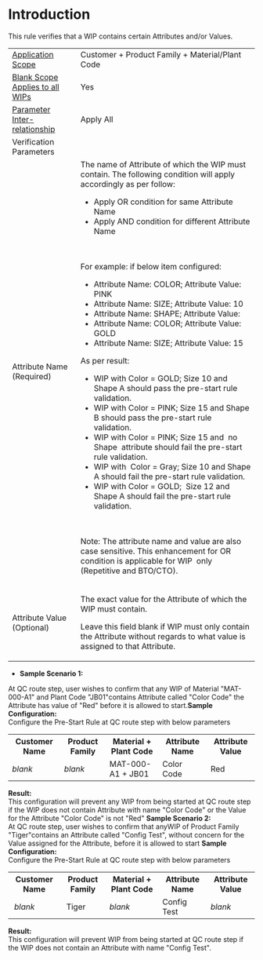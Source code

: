 # Introduction

This rule verifies that a WIP contains certain Attributes and/or Values.
<table className="confluenceTable">
  <colgroup>
    <col />
    <col />
  </colgroup>
  <tbody>
    <tr>
      <td className="highlight-grey confluenceTd" data-highlight-colour="grey">
        <a
          href="http://usplnd0wiki01:8090/display/PB/Pre-Start+Rules#Pre-StartRules-ApplicationScope"
          rel="nofollow"
        >
          Application Scope
        </a>
      </td>
      <td className="confluenceTd">
        Customer + Product Family + Material/Plant Code
      </td>
    </tr>
    <tr>
      <td
        className="highlight-grey confluenceTd"
        colSpan={1}
        data-highlight-colour="grey"
      >
        <a
          href="http://usplnd0wiki01:8090/display/PB/Pre-Start+Rules#Pre-StartRules-BlankScope"
          rel="nofollow"
        >
          Blank Scope Applies to all WIPs
        </a>
      </td>
      <td colSpan={1} className="confluenceTd">
        Yes
      </td>
    </tr>
    <tr>
      <td className="highlight-grey confluenceTd" data-highlight-colour="grey">
        <a
          href="http://usplnd0wiki01:8090/display/PB/Pre-Start+Rules#Pre-StartRules-ParamRel"
          rel="nofollow"
        >
          Parameter Inter-relationship
        </a>
      </td>
      <td className="confluenceTd">Apply All</td>
    </tr>
    <tr>
      <td
        className="highlight-grey confluenceTd"
        colSpan={2}
        data-highlight-colour="grey"
      >
        Verification Parameters
      </td>
    </tr>
    <tr>
      <td colSpan={1} className="confluenceTd">
        Attribute Name (Required)
      </td>
      <td colSpan={1} className="confluenceTd">
        The name of Attribute of which the WIP must contain. The following
        condition will apply accordingly as per follow:
        <ul>
          <li>Apply OR condition for same Attribute Name</li>
          <li>Apply AND condition for different Attribute Name</li>
        </ul>
        <p>&nbsp;</p>
        <p>For example: if below item configured:</p>
        <ul>
          <li>Attribute Name: COLOR; Attribute Value: PINK</li>
          <li>Attribute Name: SIZE; Attribute Value: 10</li>
          <li>
            Attribute Name: SHAPE; Attribute Value: <blank />
          </li>
          <li>Attribute Name: COLOR; Attribute Value: GOLD</li>
          <li>Attribute Name: SIZE; Attribute Value: 15</li>
        </ul>
        <p>As per result:</p>
        <ul>
          <li>
            WIP with Color = GOLD; Size 10 and Shape A should pass the pre-start
            rule validation.
          </li>
          <li>
            WIP with Color = PINK; Size 15 and Shape B should pass the pre-start
            rule validation.
          </li>
          <li>
            WIP with Color = PINK; Size 15 and&nbsp;
            <span style={{ color: "rgb(255,0,0)" }}>no Shape</span>
            &nbsp;attribute should fail the pre-start rule validation.
          </li>
          <li>
            WIP with&nbsp;
            <span style={{ color: "rgb(255,0,0)" }}>Color = Gray</span>; Size 10
            and Shape A should fail the pre-start rule validation.
          </li>
          <li>
            WIP with Color = GOLD;&nbsp;
            <span style={{ color: "rgb(255,0,0)" }}>Size 12</span>&nbsp;and
            Shape A should fail the pre-start rule validation.
          </li>
        </ul>
        <p>
          <br />
        </p>
        <p>
          Note: The attribute name and value are also case sensitive. This
          enhancement for OR condition is applicable for WIP &nbsp;only
          (Repetitive and BTO/CTO).
        </p>
      </td>
    </tr>
    <tr>
      <td colSpan={1} className="confluenceTd">
        Attribute Value (Optional)
      </td>
      <td colSpan={1} className="confluenceTd">
        <p>The exact value for the Attribute of which the WIP must contain.</p>
        <p>
          Leave this field blank if WIP must only contain the Attribute without
          regards to what value is assigned to that Attribute.
        </p>
      </td>
    </tr>
  </tbody>
</table>



- **Sample Scenario 1:**

At QC route step, user wishes to confirm that any WIP of Material "MAT-000-A1" and Plant Code "JB01"contains Attribute called "Color Code" the Attribute has value of "Red" before it is allowed to start.**Sample Configuration:**  
Configure the Pre-Start Rule at QC route step with below parameters
<table className="confluenceTable">
  <tbody>
    <tr>
      <th className="confluenceTh">Customer Name</th>
      <th className="confluenceTh">Product Family</th>
      <th className="confluenceTh">Material + Plant Code</th>
      <th className="confluenceTh">Attribute Name</th>
      <th colSpan={1} className="confluenceTh">
        Attribute Value
      </th>
    </tr>
    <tr>
      <td className="confluenceTd">
        <em>blank</em>
      </td>
      <td className="confluenceTd">
        <em>blank</em>
      </td>
      <td className="confluenceTd">
        <span>MAT-000-A1 + JB01</span>
      </td>
      <td className="confluenceTd">Color Code</td>
      <td colSpan={1} className="confluenceTd">
        Red
      </td>
    </tr>
  </tbody>
</table>

**Result:**  
This configuration will prevent any WIP from being started at QC route step if the WIP does not contain Attribute with name "Color Code" or the Value for the Attribute "Color Code" is not "Red"
**Sample Scenario 2:**  
At QC route step, user wishes to confirm that anyWIP of Product Family "Tiger"contains an Attribute called "Config Test", without concern for the Value assigned for the Attribute, before it is allowed to start **Sample Configuration:**  
Configure the Pre-Start Rule at QC route step with below parameters
<table className="confluenceTable">
  <tbody>
    <tr>
      <th className="confluenceTh">Customer Name</th>
      <th className="confluenceTh">Product Family</th>
      <th className="confluenceTh">Material + Plant Code</th>
      <th className="confluenceTh">Attribute Name</th>
      <th colSpan={1} className="confluenceTh">
        Attribute Value
      </th>
    </tr>
    <tr>
      <td className="confluenceTd">
        &nbsp;<em>blank</em>
      </td>
      <td className="confluenceTd">&nbsp;Tiger</td>
      <td className="confluenceTd">
        <em>blank</em>
      </td>
      <td className="confluenceTd">Config Test</td>
      <td colSpan={1} className="confluenceTd">
        <em>blank</em>
      </td>
    </tr>
  </tbody>
</table>

**Result:**  
This configuration will prevent WIP from being started at QC route step if the WIP does not contain an Attribute with name "Config Test".


